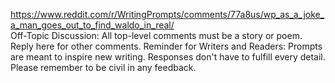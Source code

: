 https://www.reddit.com/r/WritingPrompts/comments/77a8us/wp_as_a_joke_a_man_goes_out_to_find_waldo_in_real/  <br/>
Off-Topic Discussion: All top-level comments must be a story or poem. Reply here for other comments.
Reminder for Writers and Readers:
Prompts are meant to inspire new writing. Responses don't have to fulfill every detail.
Please remember to be civil in any feedback.
